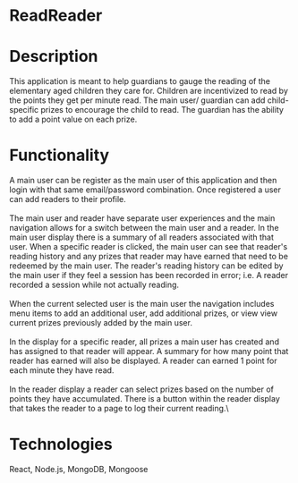 # ReadReader

# Description

This application is meant to help guardians to gauge the reading of the elementary aged children they care for. Children are incentivized to read by the points they get per minute read. The main user/ guardian can add child-specific prizes to encourage the child to read. The guardian has the ability to add a point value on each prize.

# Functionality

A main user can be register as the main user of this application and then login with that same email/password combination.
Once registered a user can add readers to their profile.\
<br />
The main user and reader have separate user experiences and the main navigation allows for a switch between the main user and a reader.
In the main user display there is a summary of all readers associated with that user. When a specific reader is clicked, the main user can see that reader's reading history and any prizes that reader may have earned that need to be redeemed by the main user. The reader's reading history can be edited by the main user if they feel a session has been recorded in error; i.e. A reader recorded a session while not actually reading.\
<br />
When the current selected user is the main user the navigation includes menu items to add an additional user, add additional prizes, or view view current prizes previously added by the main user.\
<br />
In the display for a specific reader, all prizes a main user has created and has assigned to that reader will appear. A summary for how many point that reader has earned will also be displayed. A reader can earned 1 point for each minute they have read.\
<br />
In the reader display a reader can select prizes based on the number of points they have accumulated. There is a button within the reader display that takes the reader to a page to log their current reading.\

# Technologies

React, Node.js, MongoDB, Mongoose

